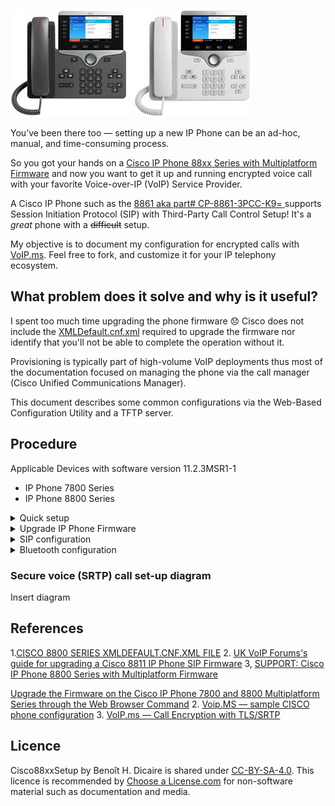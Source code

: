![Cisco8861 image](https://github.com/bhdicaire/Cisco88xxSetup/raw/master/img/Cisco8861.jpg)

You’ve been there too — setting up a new IP Phone can be an ad-hoc, manual, and time-consuming process.

So you got your hands on a [Cisco IP Phone 88xx Series with Multiplatform Firmware](https://www.cisco.com/c/en/us/products/collateral/collaboration-endpoints/unified-ip-phone-8800-series/datasheet-c78-738030.pdf) and now you want to get it up and running encrypted voice call with your favorite Voice-over-IP (VoIP) Service Provider.

A Cisco IP Phone such as the [8861 aka part# CP-8861-3PCC-K9= ](https://www.cisco.com/c/en/us/products/collateral/collaboration-endpoints/unified-ip-phone-8800-series/datasheet-c78-731668.pdf) supports Session Initiation Protocol (SIP) with Third-Party Call Control Setup! It's a *great* phone with a ~~difficult~~ setup.

My objective is to document my configuration for encrypted calls with [VoIP.ms](https://VoIP.ms). Feel free to fork, and customize it for your IP telephony ecosystem.

## What problem does it solve and why is it useful?

I spent too much time upgrading the phone firmware :disappointed: Cisco does not include the [XMLDefault.cnf.xml](https://github.com/bhdicaire/Cisco88xxSetup/raw/master/XMLDefault.cnf.xml) required to upgrade the firmware nor identify that you'll not be able to complete the operation without it.

Provisioning is typically part of high-volume VoIP deployments thus most of the documentation focused on managing the phone via the call manager (Cisco Unified Communications Manager).  

This document describes some common configurations via the Web-Based Configuration Utility and a TFTP server.

## Procedure

Applicable Devices with software version 11.2.3MSR1-1
* IP Phone 7800 Series
* IP Phone 8800 Series

<details>
<summary>Quick setup</summary>
<br>
Locate the phone that you need to set up :stuck_out_tongue_winking_eye:

No default passwords are assigned to either the administrator or the user account. 

1. On the phone, press Settings > Status > Network Status > IPv4 Status
	* Look at current IP address
 
 Access the Web-Based Configuration Utility
 Step 1 Step 2 Step 3
Access the Cisco IP Phone configuration utility from a web browser on a computer that can reach the phone on the subnetwork.

Determine the IP Address of the Phone
A DHCP server assigns the IP address, so the phone must be booted up and connected to the subnetwork.
Procedure
Step 1 Click Admin Login > advanced > Info > Status.
Step 2 Scroll to IPv4 Information. Current IP displays the IP address.

Allow Web Access to the Cisco IP Phone
To view the phone parameters, enable the configuration profile. To make changes to any of the parameters, you must be able to change the configuration profile. Your system administrator might have disabled the phone option to make the phone web user interface viewable or writable.

 
</details>

<details>

<summary>Upgrade IP Phone Firmware</summary>
1.
<br>
Phones can be provisioned to download configuration profiles or updated firmware from a TFTP server when they are powered up.

1. Obtain the current firmware files
	* Download from the Cisco web Site
2. Extract the .zip package to a folder on your computer
3. Setup a TFTP Server on the same subnet
	* I used the one included on macOS Mohave,  
	* Copy all files from the firmware archive in the root directory of the TFTP server, in my case /private/tftpboot/
4. Modify the [XMLDefault.cnf.xml](https://github.com/bhdicaire/Cisco88xxSetup/raw/master/XMLDefault.cnf.xml) to ensure your phone model is included (e.g Cisco 8861) and the firmware version to install (e.g. sip88xx.11-2-3MSR1-1)
5. Copy XMLDefault.cnf.xml in the root directory of the TFTP server




https://www.cisco.com/c/en/us/support/collaboration-endpoints/ip-phone-8800-series-multiplatform-firmware/tsd-products-support-series-home.html
You now have successfully upgraded the firmware on your Cisco IP Phone 7800 Series or Cisco IP Phone 8800 Series Multiplatform phone through the Upgrade Rule in the web-based utility.
</details>
<details>
<summary>SIP configuration</summary>
<br>
Connect your PC to the phone using its LAN side Ethernet port marked PC, in order to use the LAN gateway IP address into your Web Browser as the phone's ip address.

You can get the Phone's IP address via the configuration menu --> 8. Status. 

Enter the IP address of the Cisco IP Phone in a web browser and include the admin/ extension.

1. Login to the *CP-88xx-3PCC Configuration Utility* Web Based Configuration Interface with the IP address with the /admin/ extension. in your favorite web browser, in my case it's [192.168.168.99/admin](http://192.168.168.99/admin)
	* You have to use *HTTP* for now, we'll inject a certificate later in the procedure
	* By default, there are no **User** or **Admin** passwords required to connect and login
	* I had issues with Google Chrome & Microsoft Edge, I recommend Safari on MacOS

2. You will be landing on and viewing the "Info" page, in "Basic" view if you're not using the extension /admin/advanced/ [http://192.168.168.99/admin/advanced](http://192.168.168.99/admin/advanced)

3. In the web-based utility of your IP Phone, click Voice -> System

	**System Configuration**
	
	Item | Value
	---- | ----
	Change User Password| *Awesome*
	Change Admin Password | *Incredible*
	Phone-UI-user Mode | Yes	

	**Power Settings**

	Item | Value
	---- | ----
	Disable Back USB Port| Yes

	**IPv4 settings:**

	Item | Value
	---- | ----
	IP Mode| IPv4 Only	

	**Optional Network Configuration**

	Item | Value
	---- | ----
	Host Name| CiscoPhone
	Domain| Dicaire.com
	Primary NTP Server| pool.ntp.org
	Enable LLDP-MED| No
	Enable CDP | No		

	**Inventory Settings**
	
	Item | Value
	---- | ----
	Asset ID| Phone.Dicaire.com	
		
4. Click Submit All Changes.
	* The phone reboots and the changes are applied

5. In the web-based utility of your IP Phone, click Voice -> Regional

	**Time**
	
	Item | Value
	---- | ----
	Time Zone| GMT-5

6. Click Submit All Changes.

7. In the web-based utility of your IP Phone, click Voice -> Phone

	**General**
	
	Item | Value
	---- | ----
	Station Name| bhdicaire
	Station Display Name| BH Dicaire	

	**Handsfree**
	
	Item | Value
	---- | ----
	Bluetooth Mode| Both
	Line| 7
	
	**Line Key**
	
	Line | Ext | Short Name | Share Call
	---- | ----|---- | ----
	1|1| Office | Private
	2|1| Office #2| Private
	4|2| Site #2| Private
	6|3| Site #3| Private			

	**Supplementary Services**
	
	Item | Value
	---- | ----
	Cfwd All Serv | No
	Secure Call Serv| Yes
	Cfwd Busy Serv| No
	Call Pick Up Serv| No
	Group Call Pick Up Serv| No
	DND Serv| No
	Cfwd All Serv| No
	Call Park Serv| No

	**Ringtone**
	
	Ring | Value
	---- | ----
	1| n=Sunrise;w=file://Sunrise.rwb;c=1
	2| n=Sunrise;w=file://Sunrise.rwb;c=1
	3| n=Sunrise;w=file://Sunrise.rwb;c=1
	4| n=Sunrise;w=file://Sunrise.rwb;c=1
	5| n=Sunrise;w=file://Sunrise.rwb;c=1
	6| n=Sunrise;w=file://Sunrise.rwb;c=1
	7| n=Sunrise;w=file://Sunrise.rwb;c=1
	8| n=Sunrise;w=file://Sunrise.rwb;c=1
	9| n=Sunrise;w=file://Sunrise.rwb;c=1
	10| n=Sunrise;w=file://Sunrise.rwb;c=1
		
8. Click Submit All Changes

7. In the web-based utility of your IP Phone, click Voice -> Ext1

	**NAT Settings**
	
	Item | Value
	---- | ----
	NAT Mapping Enable | Yes
	NAT Keep Alive Enable | Yes 
	
	**SIP Settings**
	
	Item | Value
	---- | ----
	SIP Transport| TLS
	SIP Port | 5060
	Ext SIP Port | 5061		
	
	**Call Feature Settings**
	
	Item | Value
	---- | ----
	Default ring | Mischief			

	**Proxy and Registration**

	Item | Value
	---- | ----
	Proxy | Chicago3.VOIP.ms
	Outbound Proxy | Chicago3.VOIP.ms 	
	Register Expire| 300
	Proxy Fallback Intvl|300
	DNS SRV Auto Prefix| No
	

	**Subscriber Information**

	Item | Value
	---- | ----
	Display Name | BH Dicaire
	User ID| xxxxxx60
	Password| Incredible

	**Dial Plan**
 `(911S0|310xxxx|<:1514>[2-9]xxxxxx|1[2-9]xx[2-9]xxxxxxS0|[2-9]xx[2-9]xxxxxxS0|*xx|***xxx|*xx.|[3468]11|822|0|00|4xxx|**275*x.|xxxxxxxxxxxx.)`

8. In the web-based utility of your IP Phone, click Voice -> Ext2

	**Refer to Ext1 configuration**

	Item | Value
	---- | ----
	SIP Port | 5061
	Ext SIP Port | 5081	
	
	**Call Feature Settings**
	
	Item | Value
	---- | ----
	Default ring | Mischief	

9. Click Submit All Changes.

10. In the web-based utility of your IP Phone, click Voice -> Ext3

	**Refer to Ext1 configuration**

	Item | Value
	---- | ----
	SIP Port | 5062
	Ext SIP Port | 42873	
	
	**Call Feature Settings**
	
	Item | Value
	---- | ----
	Default ring | Ascent

11. Click Submit All Changes.
	
12. In the web-based utility of your IP Phone, click Voice -> Ext4 for unencrypted call

	**NAT Settings**
	
	Item | Value
	---- | ----
	NAT Mapping Enable | Yes
	NAT Keep Alive Enable | Yes 
	
	**SIP Settings**
	
	Item | Value
	---- | ----
	SIPO Port | 5063
		

	**Proxy and Registration s**

	Item | Value
	---- | ----
	Proxy | Chicago3.VOIP.ms
	Outbound Proxy | Chicago3.VOIP.ms 	
	Register Expire| 300
	Proxy Fallback Intvl| 300	
	DNS SRV Auto Prefix| No
	

	**Subscriber Information**

	Item | Value
	---- | ----
	Display Name | BH Dicaire
	User ID| xxxxxx60
	Password| Incredible

	**Dial Plan**
 `(911S0|310xxxx|<:1514>[2-9]xxxxxx|1[2-9]xx[2-9]xxxxxxS0|[2-9]xx[2-9]xxxxxxS0|*xx|***xxx|*xx.|[3468]11|822|0|00|4xxx|**275*x.|xxxxxxxxxxxx.)`

</details>
<details>
<summary>Bluetooth configuration</summary>

1. Press the Applications button on your IP Phone
2. Select 5. Bluetooth
3. Change Bluetooth to ON and press [SET] button
	* The phone reboots and the changes are applied
4. Press the Applications button on your IP Phone
5. Select 5. Bluetooth
6. Press the scan button and then pair your phone
</details>

### Secure voice (SRTP) call set-up diagram

Insert diagram

## References

1.[CISCO 8800 SERIES XMLDEFAULT.CNF.XML FILE](https://www.ukvoipforums.com/viewtopic.php?f=21&t=1114)
2. [UK VoIP Forums's guide for upgrading a Cisco 8811 IP Phone SIP Firmware](https://www.ukvoipforums.com/downloads/cisco-8800-series.html)
3, [SUPPORT: Cisco IP Phone 8800 Series with Multiplatform Firmware](https://www.cisco.com/c/en/us/support/collaboration-endpoints/ip-phone-8800-series-multiplatform-firmware/tsd-products-support-series-home.html)


[Upgrade the Firmware on the Cisco IP Phone 7800 and 8800 Multiplatform Series through the Web Browser Command](https://www.cisco.com/c/en/us/support/docs/smb/collaboration-endpoints/cisco-ip-phone-7800-series/smb5431-upgrade-the-firmware-on-the-cisco-ip-phone-7800-and-8800-mul.html?referring_site=RE&pos=3&page=https://www.cisco.com/c/en/us/support/docs/unified-communications/unified-communications-manager-callmanager/213288-upgrade-ip-phone-firmware-individually.html)
2. [Voip.MS — sample CISCO phone configuration](https://wiki.voip.ms/article/Cisco_SPA525G)
3. [VoIP.ms — Call Encryption with TLS/SRTP](https://wiki.voip.ms/article/Call_Encryption_-_TLS/SRTP)
## Licence

Cisco88xxSetup by Benoît H. Dicaire is shared under [CC-BY-SA-4.0](https://github.com/bhdicaire/solarized/raw/master/LICENCSE). This licence is recommended by [Choose a License.com](https://choosealicense.com/) for non-software material such as documentation and media.

